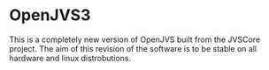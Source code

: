 # OpenJVS3

This is a completely new version of OpenJVS built from the JVSCore project. The aim of this revision of the software is to be stable on all hardware and linux distrobutions.
